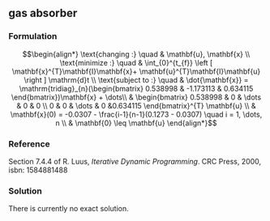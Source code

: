 ## gas absorber

### Formulation
```math
\begin{align*}
\text{changing :} \quad & \mathbf{u}, \mathbf{x} \\
\text{minimize :} \quad & \int_{0}^{t_{f}} \left [ \mathbf{x}^{T}\mathbf{I}\mathbf{x}+ \mathbf{u}^{T}\mathbf{I}\mathbf{u} \right ] \mathrm{d}t \\
\text{subject to :} \quad & \dot{\mathbf{x}} = \mathrm{tridiag}_{n}(\begin{bmatrix} 0.538998 & -1.173113 & 0.634115 \end{bmatrix})\mathbf{x} + \dots\\
& \begin{bmatrix} 0.538998 & 0 & \dots & 0 & 0 \\ 0 & 0 & \dots & 0 &0.634115   \end{bmatrix}^{T} \mathbf{u} \\
& \mathbf{x}(0) = -0.0307 - \frac{i-1}{n-1}(0.1273 - 0.0307) \quad i = 1, \dots, n \\
& \mathbf{0} \leq \mathbf{u}
\end{align*}
```

### Reference
Section 7.4.4 of R. Luus, *Iterative Dynamic Programming*. CRC Press, 2000, isbn: 1584881488



### Solution
There is currently no exact solution.